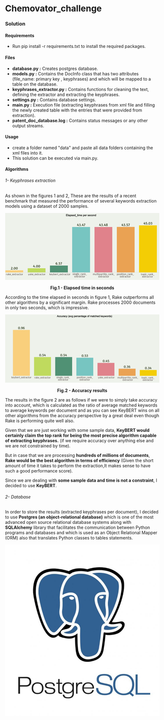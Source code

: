# Chemovator_challenge

### Solution
#### Requirements
* Run pip install -r requirements.txt to install the required packages.
#### Files
* **database.py :** Creates postgres database.
* **models.py :** Contains the DocInfo class that has two attributes (file_name: primary key , keyphrases) and which will be mapped to a table on the database.
* **keyphrases_extractor.py :** Contains functions for cleaning the text, defining the extractor and extracting the keyphrases.
* **settings.py :** Contains database settings.
* **main.py :** Execution file (extracting keyphrases from xml file and filling the newly created table with the entries that were provided from extraction).
* **patent_doc_database.log :** Contains status messages or any other output streams.
#### Usage
* create a folder named "data" and paste all data folders containing the xml files into it.
* This solution can be executed via main.py.
#### Algorithms
###### 1- Keyphrases extraction
As shown in the figures 1 and 2, These are the results of a recent benchmark that measured 
the performance of several keywords extraction models using a dataset of 2000 samples.

![alt text](readme_images/models_time.png)
<figcaption align = "center"><b>Fig.1 - Elapsed time in seconds</b></figcaption>

According to the time elapsed in seconds in figure 1, Rake outperforms all other algorithms 
by a significant margin. Rake processes 2000 documents in only two seconds, which is impressive.

![alt text](readme_images/models_acc.png)
<figcaption align = "center"><b>Fig.2 - Accuracy results</b></figcaption>

The results in the figure 2 are as follows if we were to simply take accuracy into account, which is calculated 
as the ratio of average matched keywords to average keywords per document and as
you can see KeyBERT wins on all other algorithms from the accuracy perspective by a great deal
even though Rake is performing quite well also.

Given that we are just working with some sample data, **KeyBERT would certainly claim the top rank for being the most precise algorithm capable of extracting keyphrases.**
(if we require accuracy over anything else and we are not constrained by time).

But in case that we are processing **hundreds of millions of documents**, **Rake would be the 
best algorithm in terms of efficiency** (Given the short amount of time it takes to perform the extraction,It makes sense to have such a good performance score).

Since we are dealing with **some sample data and time is not a constraint**, I decided to use **KeyBERT**.
###### 2- Database
In order to store the results (extracted keyphrases per document), I decided to use 
**Postgres (an object-relational database)** which is one of the most advanced open source relational database systems
along with **SQLAlchemy** library that facilitates the communication between Python programs and databases and which is used as an Object Relational Mapper (ORM) also that translates Python classes to tables statements.

![alt text](readme_images/original.jpg)
